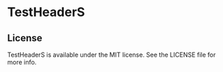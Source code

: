 # TestHeaderS


## License

TestHeaderS is available under the MIT license. See the LICENSE file for more info.
